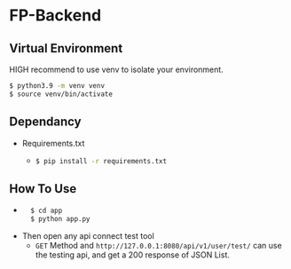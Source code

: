 # FP-Backend
## Virtual Environment

HIGH recommend to use venv to isolate your environment.

```bash
$ python3.9 -m venv venv
$ source venv/bin/activate
```

## Dependancy

* Requirements.txt
  * ```bash
    $ pip install -r requirements.txt
    ```

## How To Use

* ```bash
    $ cd app
    $ python app.py
    ```
* Then open any api connect test tool
  *  `GET` Method and `http://127.0.0.1:8080/api/v1/user/test/` can use the testing api, and get a 200 response of JSON List.